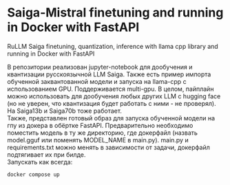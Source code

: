 # Saiga-Mistral finetuning and running in Docker with FastAPI
RuLLM Saiga finetuning, quantization, inference with llama cpp library and running in Docker with FastAPI

В репозитории реализован jupyter-notebook для дообучения и квантизации русскоязычной LLM Saiga. Также есть пример импорта обученной заквантованной модели и запуска на llama-cpp с использованием GPU. Поддерживается multi-gpu. В целом, пайплайн можно использовать для дообучения любых других LLM c hugging face (но не уверен, что квантизация будет работать с ними - не проверял). На Saiga13b и Saiga70b тоже работает.  
Также, представлен готовый образ для запуска обученной модели на гпу из докера в обёртке FastAPI. Предварительно необходимо поместить модель в ту же директорию, где докерфайл (назвать model.gguf или поменять MODEL_NAME в main.py). 
main.py и requirements.txt можно менять в зависимости от задачи, докерфайл подтягивает их при билде.  
Запускать как всегда:  
```cmd
docker compose up
```
